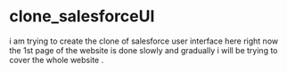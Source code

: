 # clone_salesforceUI
i am trying to create the clone of salesforce user interface here right now the 1st page of the website is done slowly and gradually i will be trying to cover the whole website . 
